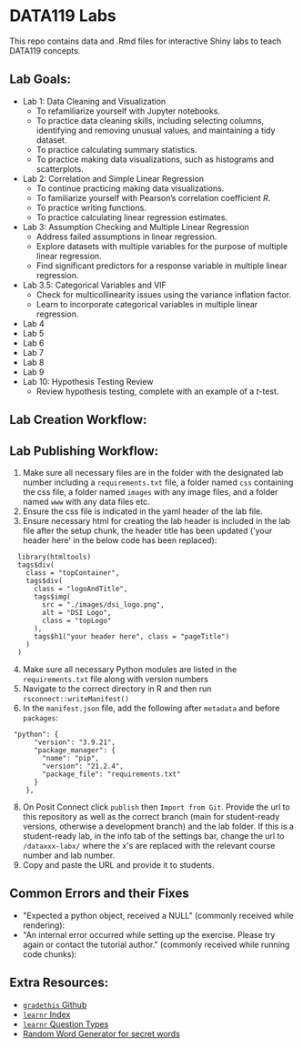# DATA119 Labs

This repo contains data and .Rmd files for interactive Shiny labs to teach DATA119 concepts. 

## Lab Goals:

* Lab 1: Data Cleaning and Visualization
  + To refamiliarize yourself with Jupyter notebooks.
  + To practice data cleaning skills, including selecting columns, identifying and removing unusual values, and maintaining a tidy dataset.
  + To practice calculating summary statistics.
  + To practice making data visualizations, such as histograms and scatterplots.
* Lab 2: Correlation and Simple Linear Regression
  + To continue practicing making data visualizations.
  + To familiarize yourself with Pearson’s correlation coefficient $R$.
  + To practice writing functions.
  + To practice calculating linear regression estimates.
* Lab 3: Assumption Checking and Multiple Linear Regression
  + Address failed assumptions in linear regression.
  + Explore datasets with multiple variables for the purpose of multiple linear regression.
  + Find significant predictors for a response variable in multiple linear regression.
* Lab 3.5: Categorical Variables and VIF
  + Check for multicollinearity issues using the variance inflation factor. 
  + Learn to incorporate categorical variables in multiple linear regression.
* Lab 4
* Lab 5
* Lab 6
* Lab 7
* Lab 8
* Lab 9
* Lab 10: Hypothesis Testing Review
  + Review hypothesis testing, complete with an example of a $t$-test. 
    
 
## Lab Creation Workflow:

## Lab Publishing Workflow:

1. Make sure all necessary files are in the folder with the designated lab number including a `requirements.txt` file, a folder named `css` containing the css file, a folder named `images` with any image files, and a folder named `www` with any data files etc. 
2. Ensure the css file is indicated in the yaml header of the lab file.
3. Ensure necessary html for creating the lab header is included in the lab file after the setup chunk, the header title has been updated ('your header here' in the below code has been replaced):
  ```
    library(htmltools)
    tags$div(
      class = "topContainer",
      tags$div(
        class = "logoAndTitle",
        tags$img(
          src = "./images/dsi_logo.png",
          alt = "DSI Logo",
          class = "topLogo"
        ),
        tags$h1("your header here", class = "pageTitle")
      )
    )
  ```
4. Make sure all necessary Python modules are listed in the `requirements.txt` file along with version numbers
5. Navigate to the correct directory in R and then run `rsconnect::writeManifest()`
6. In the `manifest.json` file, add the following after `metadata` and before `packages`:
  ```
   "python": {
        "version": "3.9.21",
        "package_manager": {
          "name": "pip",
          "version": "21.2.4",
          "package_file": "requirements.txt"
        }
      },
  ```
8. On Posit Connect click `publish` then `Import from Git`. Provide the url to this repository as well as the correct branch (main for student-ready versions, otherwise a development branch) and the lab folder. If this is a student-ready lab, in the info tab of the settings bar, change the url to `/dataxxx-labx/` where the x's are replaced with the relevant course number and lab number.
9. Copy and paste the URL and provide it to students.

## Common Errors and their Fixes

* "Expected a python object, received a NULL" (commonly received while rendering):
* "An internal error occurred while setting up the exercise. Please try again or contact the tutorial author." (commonly received while running code chunks):

## Extra Resources:

* [`gradethis` Github](https://github.com/rstudio/gradethis/blob/main/README.md)
* [`learnr` Index](https://rstudio.github.io/learnr/index.html)
* [`learnr` Question Types](https://rstudio.github.io/learnr/reference/quiz.html)
* [Random Word Generator for secret words](https://randomwordgenerator.com/)
